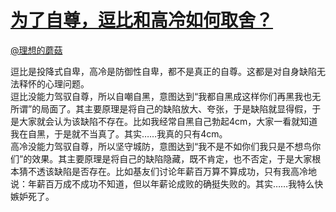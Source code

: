 
#  [为了自尊，逗比和高冷如何取舍？](https://zhihu.com/questions/26790246)



[@理想的蘑菇](https://zhihu.com/people/68a00e7dd374f5f7354320c61bbc07e1)

逗比是投降式自卑，高冷是防御性自卑，都不是真正的自尊。这都是对自身缺陷无法释怀的心理问题。<br>逗比没能力驾驭自尊，所以自嘲自黑，意图达到“我都自黑成这样你们再黑我也无所谓”的局面了。其主要原理是将自己的缺陷放大、夸张，于是缺陷就显得假，于是大家就会认为该缺陷不存在。比如我经常自黑自己勃起4cm，大家一看就知道我在自黑，于是就不当真了。其实……我真的只有4cm。<br>高冷没能力驾驭自尊，所以坚守城防，意图达到“我不是不如你们我只是不想鸟你们”的效果。其主要原理是将自己的缺陷隐藏，既不肯定，也不否定，于是大家根本猜不透该缺陷是否存在。比如基友们讨论年薪百万算不算成功，只有我高冷地说：年薪百万成不成功不知道，但以年薪论成败的确挺失败的。其实……我特么快嫉妒死了。